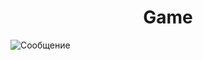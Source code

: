 <div align="center">
  <h1>Game</h1>
</div>

<img align="center" src="https://ic.wampi.ru/2021/09/22/SNIMOK-EKRANA-2021-09-22-V-22.12.39.png" alt="Сообщение">